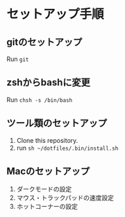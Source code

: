 # セットアップ手順
## gitのセットアップ
Run `git`

## zshからbashに変更
Run `chsh -s /bin/bash`

## ツール類のセットアップ
1. Clone this repository.
2. run `sh ~/dotfiles/.bin/install.sh`

## Macのセットアップ
1. ダークモードの設定
2. マウス・トラックパッドの速度設定
3. ホットコーナーの設定
